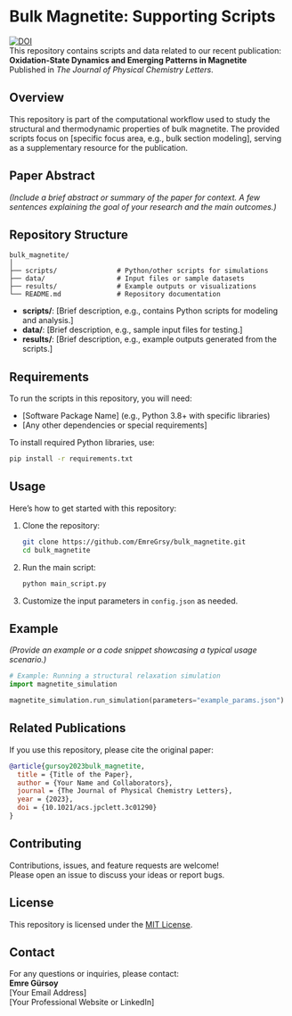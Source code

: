 # Bulk Magnetite: Supporting Scripts

[![DOI](https://img.shields.io/badge/DOI-10.1021/acs.jpclett.3c01290-blue)](https://pubs.acs.org/doi/full/10.1021/acs.jpclett.3c01290)  
This repository contains scripts and data related to our recent publication:  
**Oxidation-State Dynamics and Emerging Patterns in Magnetite**  
Published in *The Journal of Physical Chemistry Letters*.  

## Overview  
This repository is part of the computational workflow used to study the structural and thermodynamic properties of bulk magnetite. The provided scripts focus on [specific focus area, e.g., bulk section modeling], serving as a supplementary resource for the publication.  

## Paper Abstract  
*(Include a brief abstract or summary of the paper for context. A few sentences explaining the goal of your research and the main outcomes.)*  

## Repository Structure  
```
bulk_magnetite/
│
├── scripts/               # Python/other scripts for simulations
├── data/                  # Input files or sample datasets
├── results/               # Example outputs or visualizations
└── README.md              # Repository documentation
```

- **scripts/**: [Brief description, e.g., contains Python scripts for modeling and analysis.]  
- **data/**: [Brief description, e.g., sample input files for testing.]  
- **results/**: [Brief description, e.g., example outputs generated from the scripts.]  

## Requirements  
To run the scripts in this repository, you will need:  
- [Software Package Name] (e.g., Python 3.8+ with specific libraries)  
- [Any other dependencies or special requirements]  

To install required Python libraries, use:  
```bash
pip install -r requirements.txt
```  

## Usage  
Here’s how to get started with this repository:  
1. Clone the repository:  
   ```bash
   git clone https://github.com/EmreGrsy/bulk_magnetite.git
   cd bulk_magnetite
   ```  
2. Run the main script:  
   ```bash
   python main_script.py
   ```  
3. Customize the input parameters in `config.json` as needed.  

## Example  
*(Provide an example or a code snippet showcasing a typical usage scenario.)*  
```python
# Example: Running a structural relaxation simulation
import magnetite_simulation

magnetite_simulation.run_simulation(parameters="example_params.json")
```

## Related Publications  
If you use this repository, please cite the original paper:  
```bibtex
@article{gursoy2023bulk_magnetite,
  title = {Title of the Paper},
  author = {Your Name and Collaborators},
  journal = {The Journal of Physical Chemistry Letters},
  year = {2023},
  doi = {10.1021/acs.jpclett.3c01290}
}
```

## Contributing  
Contributions, issues, and feature requests are welcome!  
Please open an issue to discuss your ideas or report bugs.  

## License  
This repository is licensed under the [MIT License](LICENSE).  

## Contact  
For any questions or inquiries, please contact:  
**Emre Gürsoy**  
[Your Email Address]  
[Your Professional Website or LinkedIn]  

